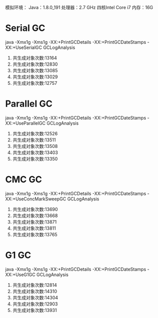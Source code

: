 模拟环境：
Java：1.8.0_191
处理器：2.7 GHz 四核Intel Core i7
内存：16G
# Serial GC
java -Xmx1g -Xms1g -XX:+PrintGCDetails -XX:+PrintGCDateStamps -XX:+UseSerialGC GCLogAnalysis

1. 共生成对象次数:13164
2. 共生成对象次数:12830
3. 共生成对象次数:13085
4. 共生成对象次数:13029
5. 共生成对象次数:12757

# Parallel GC
java -Xmx1g -Xms1g -XX:+PrintGCDetails -XX:+PrintGCDateStamps -XX:+UseParallelGC GCLogAnalysis

1. 共生成对象次数:12526
2. 共生成对象次数:13511
3. 共生成对象次数:13508
4. 共生成对象次数:13403
5. 共生成对象次数:13350

# CMC GC
java -Xmx1g -Xms1g -XX:+PrintGCDetails -XX:+PrintGCDateStamps -XX:+UseConcMarkSweepGC GCLogAnalysis

1. 共生成对象次数:13690
2. 共生成对象次数:13668
3. 共生成对象次数:13871
4. 共生成对象次数:13811
5. 共生成对象次数:13765

# G1 GC
java -Xmx1g -Xms1g -XX:+PrintGCDetails -XX:+PrintGCDateStamps -XX:+UseG1GC GCLogAnalysis

1. 共生成对象次数:12814
2. 共生成对象次数:14310
3. 共生成对象次数:14304
4. 共生成对象次数:12903
5. 共生成对象次数:13931